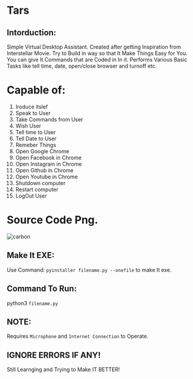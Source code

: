 # Tars
## Intorduction:
Simple Virtual Desktop Assistant. 
Created after getting Inspiration from Interstellar Movie.
Try to Build in way so that It Make Things Easy for You.
You can give It Commands that are Coded in In it.
Performs Various Basic Tasks like tell time, date, open/close browser and turnoff etc.

# Capable of:
1. Iroduce itslef 
2. Speak to User
3. Take Commands from User
4. Wish User
5. Tell time to User
6. Tell Date to User
7. Remeber Things 
8. Open Google Chrome
9. Open Facebook in Chrome
10. Open Instagram in Chrome
11. Open Github in Chrome
12. Open Youtube in Chrome
13. Shutdown computer
14. Restart computer
15. LogOut User

# Source Code Png.
![carbon](https://user-images.githubusercontent.com/79792270/137187077-f2d4db05-01f8-4d06-8897-039b536bbbe3.png)

## Make It EXE:
Use Command:
`pyinstaller filename.py --onefile` to make It exe.

## Command To Run:
python3 `filename.py` 

## NOTE:
Requires `Microphone` and `Internet Connection` to Operate.

## IGNORE ERRORS IF ANY!
Still Learnging and Trying to Make IT BETTER!
